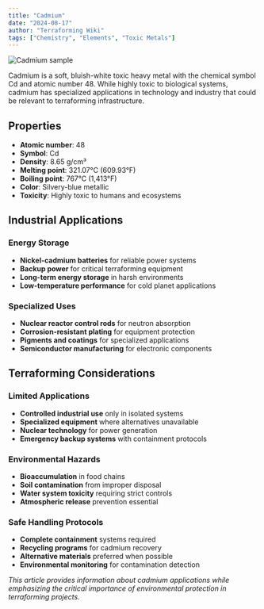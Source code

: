```yaml
---
title: "Cadmium"
date: "2024-08-17"
author: "Terraforming Wiki"
tags: ["Chemistry", "Elements", "Toxic Metals"]
---
```


![Cadmium sample](https://upload.wikimedia.org/wikipedia/commons/thumb/5/52/Cadmium-crystal_bar.jpg/512px-Cadmium-crystal_bar.jpg)

Cadmium is a soft, bluish-white toxic heavy metal with the chemical symbol Cd and atomic number 48. While highly toxic to biological systems, cadmium has specialized applications in technology and industry that could be relevant to terraforming infrastructure.

## Properties

- **Atomic number**: 48
- **Symbol**: Cd
- **Density**: 8.65 g/cm³
- **Melting point**: 321.07°C (609.93°F)
- **Boiling point**: 767°C (1,413°F)
- **Color**: Silvery-blue metallic
- **Toxicity**: Highly toxic to humans and ecosystems

## Industrial Applications

### Energy Storage
- **Nickel-cadmium batteries** for reliable power systems
- **Backup power** for critical terraforming equipment
- **Long-term energy storage** in harsh environments
- **Low-temperature performance** for cold planet applications

### Specialized Uses
- **Nuclear reactor control rods** for neutron absorption
- **Corrosion-resistant plating** for equipment protection
- **Pigments and coatings** for specialized applications
- **Semiconductor manufacturing** for electronic components

## Terraforming Considerations

### Limited Applications
- **Controlled industrial use** only in isolated systems
- **Specialized equipment** where alternatives unavailable
- **Nuclear technology** for power generation
- **Emergency backup systems** with containment protocols

### Environmental Hazards
- **Bioaccumulation** in food chains
- **Soil contamination** from improper disposal
- **Water system toxicity** requiring strict controls
- **Atmospheric release** prevention essential

### Safe Handling Protocols
- **Complete containment** systems required
- **Recycling programs** for cadmium recovery
- **Alternative materials** preferred when possible
- **Environmental monitoring** for contamination detection

*This article provides information about cadmium applications while emphasizing the critical importance of environmental protection in terraforming projects.*